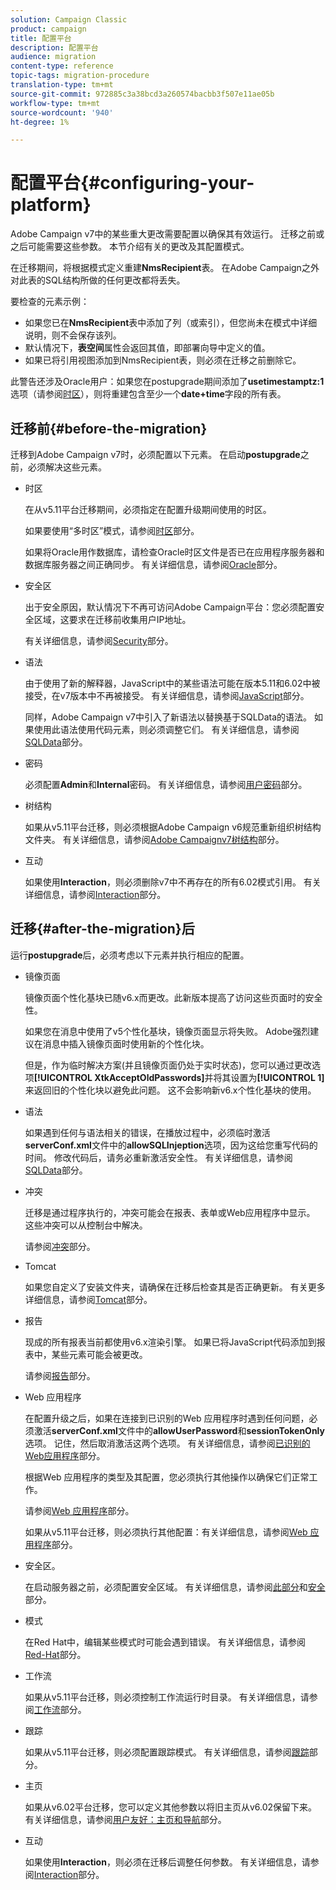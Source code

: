```yaml
---
solution: Campaign Classic
product: campaign
title: 配置平台
description: 配置平台
audience: migration
content-type: reference
topic-tags: migration-procedure
translation-type: tm+mt
source-git-commit: 972885c3a38bcd3a260574bacbb3f507e11ae05b
workflow-type: tm+mt
source-wordcount: '940'
ht-degree: 1%

---
```



# 配置平台{#configuring-your-platform}

Adobe Campaign v7中的某些重大更改需要配置以确保其有效运行。 迁移之前或之后可能需要这些参数。 本节介绍有关的更改及其配置模式。

在迁移期间，将根据模式定义重建&#x200B;**NmsRecipient**&#x200B;表。 在Adobe Campaign之外对此表的SQL结构所做的任何更改都将丢失。

要检查的元素示例：

* 如果您已在&#x200B;**NmsRecipient**&#x200B;表中添加了列（或索引），但您尚未在模式中详细说明，则不会保存该列。
* 默认情况下，**表空间**&#x200B;属性会返回其值，即部署向导中定义的值。
* 如果已将引用视图添加到NmsRecipient表，则必须在迁移之前删除它。

此警告还涉及Oracle用户：如果您在postupgrade期间添加了&#x200B;**usetimestamptz:1**&#x200B;选项（请参阅[时区](../../migration/using/general-configurations.md#time-zones)），则将重建包含至少一个&#x200B;**date+time**&#x200B;字段的所有表。

## 迁移前{#before-the-migration}

迁移到Adobe Campaign v7时，必须配置以下元素。 在启动&#x200B;**postupgrade**&#x200B;之前，必须解决这些元素。

* 时区

   在从v5.11平台迁移期间，必须指定在配置升级期间使用的时区。

   如果要使用“多时区”模式，请参阅[时区](../../migration/using/general-configurations.md#time-zones)部分。

   如果将Oracle用作数据库，请检查Oracle时区文件是否已在应用程序服务器和数据库服务器之间正确同步。 有关详细信息，请参阅[Oracle](../../migration/using/general-configurations.md#oracle)部分。

* 安全区

   出于安全原因，默认情况下不再可访问Adobe Campaign平台：您必须配置安全区域，这要求在迁移前收集用户IP地址。

   有关详细信息，请参阅[Security](../../migration/using/general-configurations.md#security)部分。

* 语法

   由于使用了新的解释器，JavaScript中的某些语法可能在版本5.11和6.02中被接受，在v7版本中不再被接受。 有关详细信息，请参阅[JavaScript](../../migration/using/general-configurations.md#javascript)部分。

   同样，Adobe Campaign v7中引入了新语法以替换基于SQLData的语法。 如果使用此语法使用代码元素，则必须调整它们。 有关详细信息，请参阅[SQLData](../../migration/using/general-configurations.md#sqldata)部分。

* 密码

   必须配置&#x200B;**Admin**&#x200B;和&#x200B;**Internal**&#x200B;密码。 有关详细信息，请参阅[用户密码](../../migration/using/before-starting-migration.md#user-passwords)部分。

* 树结构

   如果从v5.11平台迁移，则必须根据Adobe Campaign v6规范重新组织树结构文件夹。 有关详细信息，请参阅[Adobe Campaignv7树结构](../../migration/using/specific-configurations-in-v5-11.md#campaign-vseven-tree-structure)部分。

* 互动

   如果使用&#x200B;**Interaction**，则必须删除v7中不再存在的所有6.02模式引用。 有关详细信息，请参阅[Interaction](../../migration/using/general-configurations.md#interaction)部分。

## 迁移{#after-the-migration}后

运行&#x200B;**postupgrade**&#x200B;后，必须考虑以下元素并执行相应的配置。

* 镜像页面

   镜像页面个性化基块已随v6.x而更改。此新版本提高了访问这些页面时的安全性。

   如果您在消息中使用了v5个性化基块，镜像页面显示将失败。 Adobe强烈建议在消息中插入镜像页面时使用新的个性化块。

   但是，作为临时解决方案(并且镜像页面仍处于实时状态)，您可以通过更改选项&#x200B;**[!UICONTROL XtkAcceptOldPasswords]**&#x200B;并将其设置为&#x200B;**[!UICONTROL 1]**&#x200B;来返回旧的个性化块以避免此问题。 这不会影响新v6.x个性化基块的使用。

* 语法

   如果遇到任何与语法相关的错误，在播放过程中，必须临时激活&#x200B;**serverConf.xml**&#x200B;文件中的&#x200B;**allowSQLInjeption**&#x200B;选项，因为这给您重写代码的时间。 修改代码后，请务必重新激活安全性。 有关详细信息，请参阅[SQLData](../../migration/using/general-configurations.md#sqldata)部分。

* 冲突

   迁移是通过程序执行的，冲突可能会在报表、表单或Web应用程序中显示。 这些冲突可以从控制台中解决。

   请参阅[冲突](../../migration/using/general-configurations.md#conflicts)部分。

* Tomcat

   如果您自定义了安装文件夹，请确保在迁移后检查其是否正确更新。 有关更多详细信息，请参阅[Tomcat](../../migration/using/general-configurations.md#tomcat)部分。

* 报告

   现成的所有报表当前都使用v6.x渲染引擎。 如果已将JavaScript代码添加到报表中，某些元素可能会被更改。

   请参阅[报告](../../migration/using/general-configurations.md#reports)部分。

* Web 应用程序

   在配置升级之后，如果在连接到已识别的Web 应用程序时遇到任何问题，必须激活&#x200B;**serverConf.xml**&#x200B;文件中的&#x200B;**allowUserPassword**&#x200B;和&#x200B;**sessionTokenOnly**&#x200B;选项。 记住，然后取消激活这两个选项。 有关详细信息，请参阅[已识别的Web应用程序](../../migration/using/general-configurations.md#identified-web-applications)部分。

   根据Web 应用程序的类型及其配置，您必须执行其他操作以确保它们正常工作。

   请参阅[Web 应用程序](../../migration/using/general-configurations.md#web-applications)部分。

   如果从v5.11平台迁移，则必须执行其他配置：有关详细信息，请参阅[Web 应用程序](../../migration/using/specific-configurations-in-v5-11.md#web-applications)部分。

* 安全区。

   在启动服务器之前，必须配置安全区域。 有关详细信息，请参阅[此部分](../../installation/using/configuring-campaign-server.md#defining-security-zones)和[安全](../../migration/using/general-configurations.md#security)部分。

* 模式

   在Red Hat中，编辑某些模式时可能会遇到错误。 有关详细信息，请参阅[Red-Hat](../../migration/using/general-configurations.md#red-hat)部分。

* 工作流

   如果从v5.11平台迁移，则必须控制工作流运行时目录。 有关详细信息，请参阅[工作流](../../migration/using/specific-configurations-in-v5-11.md#workflows)部分。

* 跟踪

   如果从v5.11平台迁移，则必须配置跟踪模式。 有关详细信息，请参阅[跟踪](../../migration/using/specific-configurations-in-v5-11.md#tracking)部分。

* 主页

   如果从v6.02平台迁移，您可以定义其他参数以将旧主页从v6.02保留下来。有关详细信息，请参阅[用户友好：主页和导航](../../migration/using/specific-configurations-in-v6-02.md#user-friendliness--home-page-and-navigation)部分。

* 互动

   如果使用&#x200B;**Interaction**，则必须在迁移后调整任何参数。 有关详细信息，请参阅[Interaction](../../migration/using/general-configurations.md#interaction)部分。

